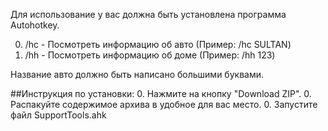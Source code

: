 Для использование у вас должна быть установлена программа Autohotkey.

0. /hc - Посмотреть информацию об авто (Пример: /hc SULTAN)
0. /hh - Посмотреть информацию об доме (Пример: /hh 123)

Название авто должно быть написано большими буквами. 

##Инструкция по установки:
0. Нажмите на кнопку "Download ZIP".
0. Распакуйте содержимое архива в удобное для вас место.
0. Запустите файл SupportTools.ahk
